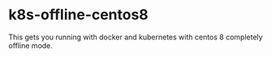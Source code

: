 # k8s-offline-centos8
This gets you running with docker and kubernetes with centos 8 completely offline mode.
